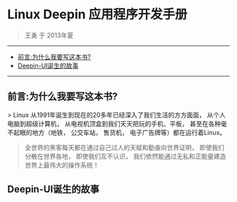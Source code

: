 Linux Deepin 应用程序开发手册
==========================

> 王勇 于 2013年夏

* * *

* [前言:为什么我要写这本书?](#prelude)
* [Deepin-UI诞生的故事](#how-deepin-ui-born)

* * *

<h2 id="prelude">前言:为什么我要写这本书?</h2>
> Linux 从1991年诞生到现在的20多年已经深入了我们生活的方方面面，
从个人电脑到超级计算机， 从电视机顶盒到我们天天把玩的手机、平板，
甚至在各种毫不起眼的地方（地铁， 公交车站， 售货机， 电子广告牌等）都在运行着Linux。

> 全世界的黑客每天都在通过自己过人的天赋和勤奋向世界证明，
即使我们分散在世界各地， 即使我们互不认识， 我们依然能通过无私和正能量建造世界上最伟大的操作系统！


<h2 id="how-deepin-ui-born">Deepin-UI诞生的故事</h2>
